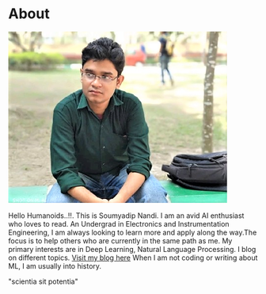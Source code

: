 # About

![alt_text](https://github.com/soumyadip1995/soumyadip1995.github.io/blob/master/images/github%20(3).png)

Hello Humanoids..!!. This is Soumyadip Nandi. I am an avid AI enthusiast who loves to read. An Undergrad in Electronics and Instrumentation Engineering, I am always looking to learn more and apply along the way.The focus is to help others who are currently in the same path as me. My primary interests are in Deep Learning, Natural Language Processing. I blog on different topics. [Visit my blog here](https://aiactivated.blogspot.com/) When I am not coding or writing about ML, I am usually into history. 

"scientia sit potentia"

